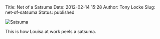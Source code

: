 Title: Net of a Satsuma
Date: 2012-02-14 15:28
Author: Tony Locke
Slug: net-of-satsuma
Status: published

![Satsuma]({static}/images/2012/IMG_20120119_110044.jpg)

This is how Louisa at work peels a satsuma.
